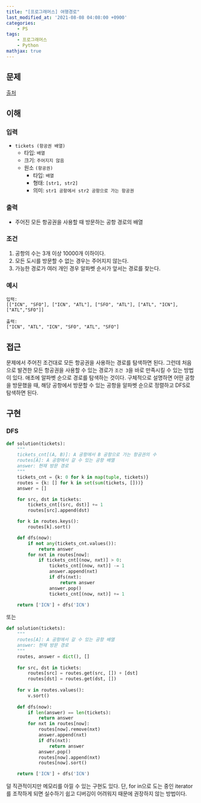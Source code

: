 ```yaml
---
title: "[프로그래머스] 여행경로"
last_modified_at: '2021-08-08 04:08:00 +0900'
categories:
    - PS
tags:
    - 프로그래머스
    - Python
mathjax: true
---
```


## 문제

[출처](https://programmers.co.kr/learn/courses/30/lessons/43164)

## 이해

### 입력 

* ```tickets (항공권 배열)```
    * 타입: ```배열```
    * 크기: ```주어지지 않음```
    * 원소 ```(항공권)```
        * 타입: ```배열```
        * 형태: ```[str1, str2]```
        * 의미: ```str1 공항에서 str2 공항으로 가는 항공권```

### 출력 

* 주어진 모든 항공권을 사용할 때 방문하는 공항 경로의 배열

### 조건

1. 공항의 수는 3개 이상 10000개 이하이다.
2. 모든 도시를 방문할 수 없는 경우는 주어지지 않는다.
3. 가능한 경로가 여러 개인 경우 알파벳 순서가 앞서는 경로를 찾는다.

### 예시

```
입력:
[["ICN", "SFO"], ["ICN", "ATL"], ["SFO", "ATL"], ["ATL", "ICN"], ["ATL","SFO"]]

출력:
["ICN", "ATL", "ICN", "SFO", "ATL", "SFO"]
```

## 접근

문제에서 주어진 조건대로 모든 항공권을 사용하는 경로를 탐색하면 된다. 그런데 처음으로 발견한 모든 항공권을 사용할 수 있는 경로가 ```조건 3```을 바로 만족시킬 수 있는 방법이 있다. 애초에 알파벳 순으로 경로를 탐색하는 것이다. 구체적으로 설명하면 어떤 공항을 방문했을 때, 해당 공항에서 방문할 수 있는 공항을 알파벳 순으로 정렬하고 DFS로 탐색하면 된다.

## 구현

### DFS

```python
def solution(tickets):
    """
    tickets_cnt[(A, B)]: A 공항에서 B 공항으로 가는 항공권의 수
    routes[A]: A 공항에서 갈 수 있는 공항 배열
    answer: 현재 방문 경로
    """
    tickets_cnt = {k: 0 for k in map(tuple, tickets)}
    routes = {k: [] for k in set(sum(tickets, []))}
    answer = []

    for src, dst in tickets:
        tickets_cnt[(src, dst)] += 1
        routes[src].append(dst)

    for k in routes.keys():
        routes[k].sort()

    def dfs(now):
        if not any(tickets_cnt.values()):
            return answer
        for nxt in routes[now]:
            if tickets_cnt[(now, nxt)] > 0:
                tickets_cnt[(now, nxt)] -= 1
                answer.append(nxt)
                if dfs(nxt):
                    return answer
                answer.pop()
                tickets_cnt[(now, nxt)] += 1

    return ['ICN'] + dfs('ICN')
```
또는

```python
def solution(tickets):
    """
    routes[A]: A 공항에서 갈 수 있는 공항 배열
    answer: 현재 방문 경로
    """
    routes, answer = dict(), []
    
    for src, dst in tickets:
        routes[src] = routes.get(src, []) + [dst]
        routes[dst] = routes.get(dst, [])
        
    for v in routes.values():
        v.sort()
    
    def dfs(now):
        if len(answer) == len(tickets):
            return answer
        for nxt in routes[now]:
            routes[now].remove(nxt)
            answer.append(nxt)
            if dfs(nxt):
                return answer
            answer.pop()
            routes[now].append(nxt)
            routes[now].sort()

    return ['ICN'] + dfs('ICN')
```
덜 직관적이지만 메모리를 아낄 수 있는 구현도 있다. 단, for in으로 도는 중인 iterator를 조작하게 되면 실수하기 쉽고 디버깅이 어려워지 때문에 권장하지 않는 방법이다.